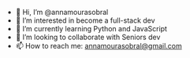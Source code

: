 - 👋 Hi, I’m @annamourasobral
- 👀 I’m interested in become a full-stack dev
- 🌱 I’m currently learning Python and JavaScript
- 💞️ I’m looking to collaborate with Seniors dev
- 📫 How to reach me: annamourasobral@gmail.com

<!---
annamourasobral/annamourasobral is a ✨ special ✨ repository because its `README.md` (this file) appears on your GitHub profile.
You can click the Preview link to take a look at your changes.
--->

